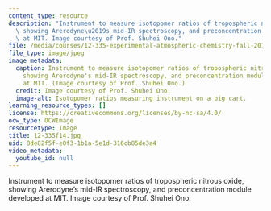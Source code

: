 ```yaml
---
content_type: resource
description: "Instrument to measure isotopomer ratios of tropospheric nitrous oxide,\
  \ showing Arerodyne\u2019s mid-IR spectroscopy, and preconcentration module developed\
  \ at MIT. Image courtesy of Prof. Shuhei Ono."
file: /media/courses/12-335-experimental-atmospheric-chemistry-fall-2014/8de82f5fe0f31b1a5e1d316cb85de3a4_12-335f14.jpg
file_type: image/jpeg
image_metadata:
  caption: Instrument to measure isotopomer ratios of tropospheric nitrous oxide,
    showing Arerodyne's mid-IR spectroscopy, and preconcentration module developed
    at MIT. (Image courtesy of Prof. Shuhei Ono.)
  credit: Image courtesy of Prof. Shuhei Ono.
  image-alt: Isotopomer ratios measuring instrument on a big cart.
learning_resource_types: []
license: https://creativecommons.org/licenses/by-nc-sa/4.0/
ocw_type: OCWImage
resourcetype: Image
title: 12-335f14.jpg
uid: 8de82f5f-e0f3-1b1a-5e1d-316cb85de3a4
video_metadata:
  youtube_id: null
---
```

Instrument to measure isotopomer ratios of tropospheric nitrous oxide, showing Arerodyne’s mid-IR spectroscopy, and preconcentration module developed at MIT. Image courtesy of Prof. Shuhei Ono.